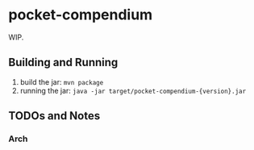 # pocket-compendium
WIP.

## Building and Running
1. build the jar: `mvn package`
2. running the jar: `java -jar target/pocket-compendium-{version}.jar`


## TODOs and Notes
### Arch 